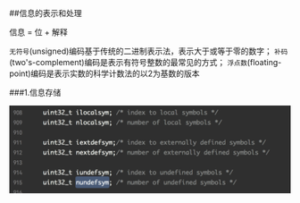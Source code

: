 ##信息的表示和处理

信息 = 位 + 解释

`无符号`(unsigned)编码基于传统的二进制表示法，表示大于或等于零的数字；
`补码`(two's-complement)编码是表示有符号整数的最常见的方式；
`浮点数`(floating-point)编码是表示实数的科学计数法的以2为基数的版本

###1.信息存储

![图片](WechatIMG119.jpeg)
